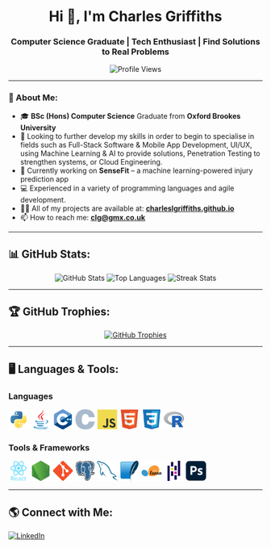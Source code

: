 <h1 align="center">Hi 👋, I'm Charles Griffiths</h1>
<h3 align="center"> Computer Science Graduate | Tech Enthusiast | Find Solutions to Real Problems</h3>

<p align="center">
  <img src="https://komarev.com/ghpvc/?username=charleslgriffiths&label=Profile%20views&color=0e75b6&style=flat" alt="Profile Views" />
</p>

---

### 🚀 About Me:
- 🎓 **BSc (Hons) Computer Science** Graduate from **Oxford Brookes University**
- 🤖 Looking to further develop my skills in order to begin to specialise in fields such as Full-Stack Software & Mobile App Development, UI/UX, using Machine Learning & AI to provide solutions, Penetration Testing to strengthen systems, or Cloud Engineering.
- 🔭 Currently working on **SenseFit** – a machine learning-powered injury prediction app
- 💻 Experienced in a variety of programming languages and agile development.
- 👨‍💻 All of my projects are available at: [**charleslgriffiths.github.io**](https://charleslgriffiths.github.io)
- 📫 How to reach me: **clg@gmx.co.uk**

---

## 📊 GitHub Stats:

<div align="center">
  <img src="https://github-readme-stats.vercel.app/api?username=charleslgriffiths&show_icons=true&include_all_commits=true&count_private=true&theme=dracula&hide_border=false&order=1" height="150" alt="GitHub Stats" />
  <img src="https://github-readme-stats.vercel.app/api/top-langs?username=charleslgriffiths&layout=compact&langs_count=6&theme=dracula&hide_border=false&order=2" height="150" alt="Top Languages" />
  <img src="https://github-readme-streak-stats.herokuapp.com/?user=charleslgriffiths&theme=dracula&hide_border=false" height="150" alt="Streak Stats" />
</div>

---

## 🏆 GitHub Trophies:
<p align="center">
  <a href="https://github.com/ryo-ma/github-profile-trophy">
    <img src="https://github-profile-trophy.vercel.app/?username=charleslgriffiths&theme=dracula&margin-w=15&margin-h=15" alt="GitHub Trophies" />
  </a>
</p>

---

## 🖥️ Languages & Tools:

### **Languages**
<p align="left">
  <img src="https://raw.githubusercontent.com/devicons/devicon/master/icons/python/python-original.svg" alt="Python" width="40" height="40"/>
  <img src="https://raw.githubusercontent.com/devicons/devicon/master/icons/java/java-original.svg" alt="Java" width="40" height="40"/>
  <img src="https://raw.githubusercontent.com/devicons/devicon/master/icons/cplusplus/cplusplus-original.svg" alt="C++" width="40" height="40"/>
  <img src="https://raw.githubusercontent.com/devicons/devicon/master/icons/c/c-original.svg" alt="C" width="40" height="40"/>
  <img src="https://raw.githubusercontent.com/devicons/devicon/master/icons/javascript/javascript-original.svg" alt="JavaScript" width="40" height="40"/>
  <img src="https://raw.githubusercontent.com/devicons/devicon/master/icons/html5/html5-original.svg" alt="HTML" width="40" height="40"/>
  <img src="https://raw.githubusercontent.com/devicons/devicon/master/icons/css3/css3-original.svg" alt="CSS" width="40" height="40"/>
  <img src="https://raw.githubusercontent.com/devicons/devicon/master/icons/r/r-original.svg" alt="R" width="40" height="40"/>
</p>

### **Tools & Frameworks**
<p align="left">
  <img src="https://raw.githubusercontent.com/devicons/devicon/master/icons/react/react-original-wordmark.svg" alt="React Native" width="40" height="40"/>
  <img src="https://raw.githubusercontent.com/devicons/devicon/master/icons/nodejs/nodejs-original.svg" alt="Node.js" width="40" height="40"/>
  <img src="https://raw.githubusercontent.com/devicons/devicon/master/icons/git/git-original.svg" alt="Git" width="40" height="40"/>
  <img src="https://raw.githubusercontent.com/devicons/devicon/master/icons/postgresql/postgresql-original.svg" alt="PostgreSQL" width="40" height="40"/>
  <img src="https://raw.githubusercontent.com/devicons/devicon/master/icons/mysql/mysql-original.svg" alt="MySQL" width="40" height="40"/>
  <img src="https://raw.githubusercontent.com/devicons/devicon/master/icons/sqlite/sqlite-original.svg" alt="SQLite" width="40" height="40"/>
  <img src="https://raw.githubusercontent.com/devicons/devicon/master/icons/scikitlearn/scikitlearn-original.svg" alt="Scikit-Learn" width="40" height="40"/>
  <img src="https://raw.githubusercontent.com/devicons/devicon/master/icons/pandas/pandas-original.svg" alt="Pandas" width="40" height="40"/>
  <img src="https://raw.githubusercontent.com/devicons/devicon/master/icons/photoshop/photoshop-plain.svg" alt="Photoshop" width="40" height="40"/>
</p>

---

## 🌎 Connect with Me:
<p align="left">
  <a href="https://linkedin.com/in/charleslgriffiths" target="blank">
    <img src="https://raw.githubusercontent.com/rahuldkjain/github-profile-readme-generator/master/src/images/icons/Social/linked-in-alt.svg" alt="LinkedIn" height="30" width="40" />
  </a>
</p>
